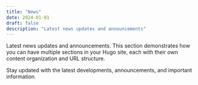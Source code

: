 ```yaml
---
title: "News"
date: 2024-01-01
draft: false
description: "Latest news updates and announcements"
---
```


Latest news updates and announcements. This section demonstrates how you can have multiple sections in your Hugo site, each with their own content organization and URL structure.

Stay updated with the latest developments, announcements, and important information.
